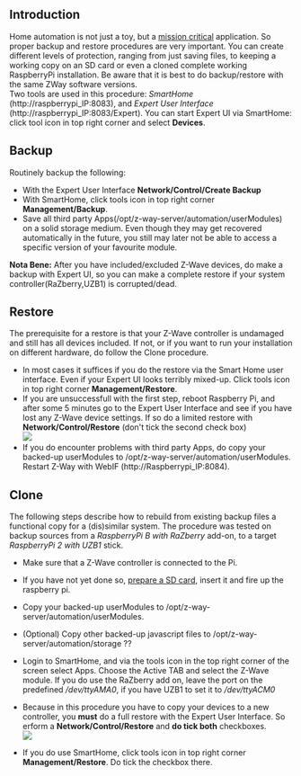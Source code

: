 ## Introduction
Home automation is not just a toy, but a [mission critical](https://en.wikipedia.org/wiki/Mission_critical) application. So proper backup and restore procedures are very important. You can create different levels of protection, ranging from just saving files, to keeping a working copy on an SD card or even a cloned complete working RaspberryPi installation. Be aware that it is best to do backup/restore with the same ZWay software versions.    
Two tools are used in this procedure: _SmartHome_ (http://raspberrypi_IP:8083), and _Expert User Interface_ (http://raspberrypi_IP:8083/Expert). You can start Expert UI via SmartHome: click tool icon in top right corner and select **Devices**.    

## Backup
Routinely backup the following:
- With the Expert User Interface **Network/Control/Create Backup**
- With SmartHome, click tools icon in top right corner **Management/Backup**.   
- Save all third party Apps(/opt/z-way-server/automation/userModules) on a solid storage medium. Even though they may get recovered automatically in the future, you still may later not be able to access a specific version of your favourite module.    

**Nota Bene:** After you have included/excluded Z-Wave devices, do make a backup with Expert UI, so you can make a complete restore if your system controller(RaZberry,UZB1) is corrupted/dead.

## Restore
The prerequisite for a restore is that your Z-Wave controller is undamaged and still has all devices included. If not, or if you want to run your installation on different hardware, do follow the Clone procedure.    
- In most cases it suffices if you do the restore via the Smart Home user interface. Even if your Expert UI looks terribly mixed-up. Click tools icon in top right corner **Management/Restore**.     
- If you are unsuccessfull with the first step, reboot Raspberry Pi, and after some 5 minutes go to the Expert User Interface and see if you have lost any Z-Wave device settings. If so do a limited restore with **Network/Control/Restore** (don't tick the second check box)   
![](https://github.com/pz1/ZWayModules/blob/master/Restorelimited.PNG)   
- If you do encounter problems with third party Apps, do copy your backed-up userModules to /opt/z-way-server/automation/userModules. Restart Z-Way with WebIF (http://Raspberrypi_IP:8084).    

## Clone   
The following steps describe how to rebuild from existing backup files a functional copy for a (dis)similar system. The procedure was tested on backup sources from a _RaspberryPi B with RaZberry_ add-on, to a target _RaspberryPi 2 with UZB1_ stick.    
- Make sure that a Z-Wave controller is connected to the Pi.    
- If you have not yet done so, [prepare a SD card](https://github.com/pz1/ZWayModules/wiki/Prepare-RaspberryPi), insert it and fire up the raspberry pi.
- Copy your backed-up userModules to /opt/z-way-server/automation/userModules.
- (Optional) Copy other backed-up javascript files to /opt/z-way-server/automation/storage ??   
- Login to SmartHome, and via the tools icon in the top right corner of the screen select Apps. Choose the Active TAB and select the Z-Wave module. If you do use the RaZberry add on, leave the port on the predefined */dev/ttyAMA0*, if you have UZB1 to set it to */dev/ttyACM0* 
- Because in this procedure you have to copy your devices to a new controller, you **must** do a full restore with the Expert User Interface. So erform a **Network/Control/Restore** and **do tick both** checkboxes.    
![](https://github.com/pz1/ZWayModules/blob/master/RestoreFull.PNG)   

- If you do use SmartHome, click tools icon in top right corner **Management/Restore**. Do tick the checkbox there.    